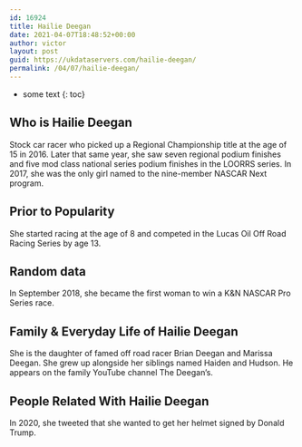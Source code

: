```yaml
---
id: 16924
title: Hailie Deegan
date: 2021-04-07T18:48:52+00:00
author: victor
layout: post
guid: https://ukdataservers.com/hailie-deegan/
permalink: /04/07/hailie-deegan/
---
```


* some text
{: toc}


## Who is Hailie Deegan



Stock car racer who picked up a Regional Championship title at the age of 15 in 2016. Later that same year, she saw seven regional podium finishes and five mod class national series podium finishes in the LOORRS series. In 2017, she was the only girl named to the nine-member NASCAR Next program. 

                
                
                
## Prior to Popularity



She started racing at the age of 8 and competed in the Lucas Oil Off Road Racing Series by age 13. 

                
                
                
## Random data



In September 2018, she became the first woman to win a K&N NASCAR Pro Series race.

                
                
                
## Family & Everyday Life of Hailie Deegan



She is the daughter of famed off road racer Brian Deegan and Marissa Deegan. She grew up alongside her siblings named Haiden and Hudson. He appears on the family YouTube channel The Deegan&#8217;s.

                
                
                
## People Related With Hailie Deegan



In 2020, she tweeted that she wanted to get her helmet signed by Donald Trump.

                
              
            
          
          
          